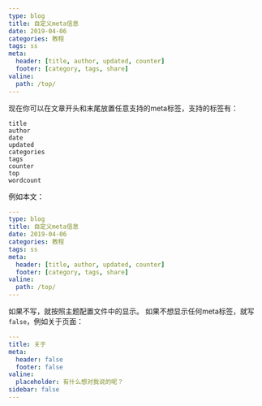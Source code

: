 ```yaml
---
type: blog
title: 自定义meta信息
date: 2019-04-06
categories: 教程
tags: ss
meta:
  header: [title, author, updated, counter]
  footer: [category, tags, share]
valine:
  path: /top/
---
```


现在你可以在文章开头和末尾放置任意支持的meta标签，支持的标签有：
```
title
author
date
updated
categories
tags
counter
top
wordcount
```

例如本文：

```yml
---
type: blog
title: 自定义meta信息
date: 2019-04-06
categories: 教程
tags: ss
meta:
  header: [title, author, updated, counter]
  footer: [category, tags, share]
valine:
  path: /top/
---
```


如果不写，就按照主题配置文件中的显示。
如果不想显示任何meta标签，就写`false`，例如关于页面：

```yml
---
title: 关于
meta:
  header: false
  footer: false
valine:
  placeholder: 有什么想对我说的呢？
sidebar: false
---
```

<!-- more -->
